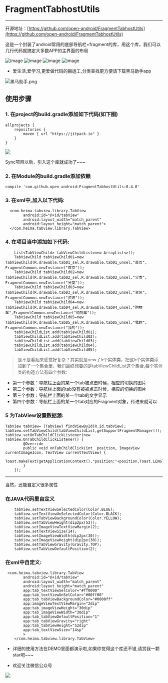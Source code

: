 # FragmentTabhostUtils
---
开源地址：[https://github.com/open-android/FragmentTabhostUtils](https://github.com/open-android/FragmentTabhostUtils)

这是一个封装了android常用的底部导航栏+fragment的库，用这个库，我们可以几行代码就搞定大多数APP的主界面的布局

![image](https://github.com/yaochangliang159/Android-TabView/raw/master/screenshot/image_left.jpg)
![image](https://github.com/yaochangliang159/Android-TabView/raw/master/screenshot/image_top.jpg)
![image](https://github.com/yaochangliang159/Android-TabView/raw/master/screenshot/image_right.jpg)
![image](https://github.com/yaochangliang159/Android-TabView/raw/master/screenshot/image_bottom.jpg)

* 爱生活,爱学习,更爱做代码的搬运工,分类查找更方便请下载黑马助手app


![黑马助手.png](http://upload-images.jianshu.io/upload_images/4037105-f777f1214328dcc4.png?imageMogr2/auto-orient/strip%7CimageView2/2/w/1240)

## 使用步骤


### 1. 在project的build.gradle添加如下代码(如下图)

	allprojects {
	    repositories {
	        maven { url "https://jitpack.io" }
	    }
	}
![](http://upload-images.jianshu.io/upload_images/4037105-2faa5daca3bfe8a0.png?imageMogr2/auto-orient/strip%7CimageView2/2/w/1240)

Sync项目以后，引入这个库就成功了~~~
### 2. 在Module的build.gradle添加依赖


    compile 'com.github.open-android:FragmentTabhostUtils:0.4.0'
    
### 3. 在xml中,加入以下代码:

	  <com.heima.tabview.library.TabView
	        android:id="@+id/tabView"
	        android:layout_width="match_parent"
	        android:layout_height="match_parent">
	  </com.heima.tabview.library.TabView>


### 4. 在项目当中添加如下代码:

        List<TabViewChild> tabViewChildList=new ArrayList<>();
        TabViewChild tabViewChild01=new TabViewChild(R.drawable.tab01_sel,R.drawable.tab01_unsel,"首页",  FragmentCommon.newInstance("首页"));
        TabViewChild tabViewChild02=new TabViewChild(R.drawable.tab02_sel,R.drawable.tab02_unsel,"分类",  FragmentCommon.newInstance("分类"));
        TabViewChild tabViewChild03=new TabViewChild(R.drawable.tab03_sel,R.drawable.tab03_unsel,"资讯",  FragmentCommon.newInstance("资讯"));
        TabViewChild tabViewChild04=new TabViewChild(R.drawable.tab04_sel,R.drawable.tab04_unsel,"购物车",FragmentCommon.newInstance("购物车"));
        TabViewChild tabViewChild05=new TabViewChild(R.drawable.tab05_sel,R.drawable.tab05_unsel,"我的",  FragmentCommon.newInstance("我的"));
        tabViewChildList.add(tabViewChild01);
        tabViewChildList.add(tabViewChild02);
        tabViewChildList.add(tabViewChild03);
        tabViewChildList.add(tabViewChild04);
        tabViewChildList.add(tabViewChild05);

> 是不是看起来感觉好复杂？其实就是new了5个实体类，把这5个实体类添加到了一个集合里，我们最终想要的是tabViewChildList这个集合,每个实体类的构造方法有四个参数:

 * 第一个参数：导航栏上面的某一个tab被点击时候，相应的切换的图片
 * 第二个参数：导航栏上面的tab没有被被点击时候，相应的切换的图片
 * 第三个参数：导航栏上面的某一个tab的文字显示
 * 第四个参数：导航栏上面的某一个tab对应的Fragment对象，传进来就可以


### 5 为TabView设置数据源:

    TabView tabView= (TabView) findViewById(R.id.tabView);
    tabView.setTabViewChild(tabViewChildList,getSupportFragmentManager());
    tabView.setOnTabChildClickListener(new TabView.OnTabChildClickListener() {
            @Override
            public void onTabChildClick(int  position, ImageView currentImageIcon, TextView currentTextView) {
                 Toast.makeText(getApplicationContext(),"position:"+position,Toast.LENGTH_SHORT).show();
            }
        });

---

当然，还能自定义很多属性

### 在JAVA代码里自定义

        tabView.setTextViewSelectedColor(Color.BLUE);
        tabView.setTextViewUnSelectedColor(Color.BLACK);
        tabView.setTabViewBackgroundColor(Color.YELLOW);
        tabView.setTabViewHeight(dip2px(52));
        tabView.setImageViewTextViewMargin(2);
        tabView.setTextViewSize(14);
        tabView.setImageViewWidth(dip2px(30));
        tabView.setImageViewHeight(dip2px(30));
        tabView.setTabViewGravity(Gravity.TOP);
        tabView.setTabViewDefaultPosition(2);

### 在xml中自定义:

	 <com.heima.tabview.library.TabView
	        android:id="@+id/tabView"
	        android:layout_width="match_parent"
	        android:layout_height="match_parent"
	        app:tab_textViewSelColor="#ff0000"
	        app:tab_textViewUnSelColor="#00ff00"
	        app:tab_tabViewBackgroundColor="#0000ff"
	        app:imageViewTextViewMargin="2dip"
	        app:tab_imageViewHeight="30dip"
	        app:tab_imageViewWidth="30dip"
	        app:tab_tabViewDefaultPosition="1"
	        app:tab_tabViewGravity="right"
	        app:tab_tabViewHeight="52dip"
	        app:tab_textViewSize="14sp"
	        >
	    </com.heima.tabview.library.TabView>

* 详细的使用方法在DEMO里面都演示啦,如果你觉得这个库还不错,请赏我一颗star吧~~~

* 欢迎关注微信公众号

![](http://oi5nqn6ce.bkt.clouddn.com/itheima/booster/code/qrcode.png)
